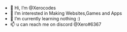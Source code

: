 - 👋 Hi, I’m @Xerocodes
- 👀 I’m interested in Making Websites,Games and Apps
- 🌱 I’m currently learning nothing :)
- 📫 u can reach me on discord @Xero#6367

